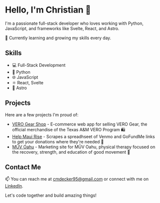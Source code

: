 # Hello, I'm Christian 👋

I'm a passionate full-stack developer who loves working with Python, JavaScript, and frameworks like Svelte, React, and Astro. 

🌱 Currently learning and growing my skills every day.

## Skills

- 💻 Full-Stack Development
- 🐍 Python
- 🌐 JavaScript
- ⚛️ React, Svelte
- 🚀 Astro

## Projects

Here are a few projects I'm proud of:

- [VERO Gear Shop](link-to-project-1) - E-commerce web app for selling VERO Gear, the official merchandise of the Texas A&M VERO Program 🛍
- [Help Maui Rise](link-to-project-2) - Scrapes a spreadhseet of Venmo and GoFundMe links to get your donations where they're needed 💚
- [MŪV Oahu](link-to-project-3) - Marketing site for MŪV Oahu, physical therapy focused on the recovery, strength, and education of good movement 💪

## Contact Me

📫 You can reach me at [cmdecker95@gmail.com](cmdecker95@gmail.com) or connect with me on [LinkedIn](https://www.linkedin.com/in/cmdecker95/).

Let's code together and build amazing things!